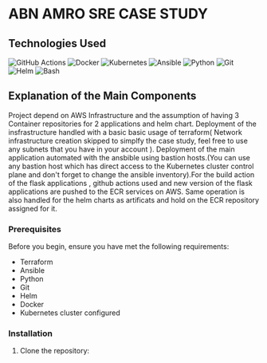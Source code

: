 # ABN AMRO SRE CASE STUDY

## Technologies Used

![GitHub Actions](https://github.githubassets.com/images/modules/logos_page/GitHub-Mark.png)
![Docker](https://www.docker.com/sites/default/files/d8/2019-07/Moby-logo.png)
![Kubernetes](https://upload.wikimedia.org/wikipedia/commons/thumb/3/39/Kubernetes_logo_without_workmark.svg/1200px-Kubernetes_logo_without_workmark.svg.png)
![Ansible](https://www.ansible.com/hubfs/2017_Images/Assets/Ansible-Mark-RGB_Pool.svg)
![Python](https://www.python.org/static/img/python-logo.png)
![Git](https://git-scm.com/images/logos/downloads/Git-Logo-2Color.png)
![Helm](https://helm.sh/img/helm.svg)
![Bash](https://upload.wikimedia.org/wikipedia/commons/8/82/Gnu-bash-logo.svg)

## Explanation of the Main Components

Project depend on AWS Infrastructure and the assumption of having 3 Container repositories for 2 applications and helm chart. Deployment of the insfrastructure handled with a basic basic usage of terraform( Network infrastructure creation skipped to simplfy the case study, feel free to use any subnets that you have in your account ). Deployment of the main application automated with the ansbible using bastion hosts.(You can use any bastion host which has direct access to the Kubernetes cluster control plane and don't forget to change the ansible inventory).For the build action of the flask applications , github actions used and new version of the flask applications are pushed to the ECR services on AWS. Same operation is also handled for the helm charts as artificats and hold on the ECR repository assigned for it.

### Prerequisites

Before you begin, ensure you have met the following requirements:

- Terraform
- Ansible
- Python
- Git
- Helm
- Docker
- Kubernetes cluster configured

### Installation

1. Clone the repository: